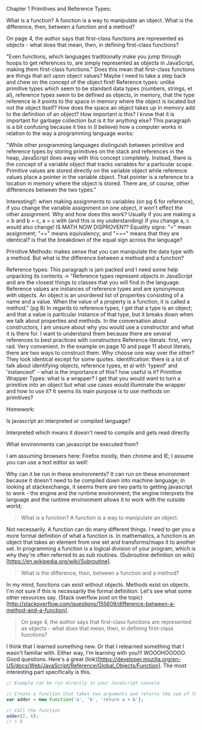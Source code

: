 Chapter 1 Primitives and Reference Types:

What is a function? A function is a way to manipulate an object.  What is the difference, then, between a function and a method?

On page 4, the author says that first-class functions are represented as objects - what does that mean, then, in defining first-class functions?

"Even functions, which languages traditionally make you jump through hoops to get references to, are simply represented as objects in JavaScript, making them first-class functions."
Does this mean that first-class functions are things that act upon object values? Maybe I need to take a step back and chew on the concept of the object first!
Reference types: unlike primitive types which seem to be standard data types (numbers, strings, et al), reference types seem to be defined as objects, in memory, that the type reference ie it points to the space in memory where the object is located but not the object itself? How does the space an object takes up in memory add to the definition of an object? How important is this? I know that it is important for garbage collection but is it for anything else?
This paragraph is a bit confusing because it ties in (I believe) how a computer works in relation to the way a programming language works:

"While other programming languages distinguish between primitive and reference types by storing primitives on the stack and references in the heap, JavaScript does away with this concept completely. Instead, there is the concept of a variable object that tracks variables for a particular scope. Primitive values are stored directly on the variable object while reference values place a pointer in the variable object. That pointer is a reference to a location in memory where the object is stored. There are, of course, other differences between the two types."

Interesting!!: when making assignments to variables (on pg 6 for reference), if you change the variable assignment on one object, it won't effect the other assignment. Why and how does this work?  Usually if you are making a = b and b = c, a = c with (and this is my understanding) if you change a, c would also change! IS MATH NOW DISPROVEN??
Equality signs: "=" mean assignment; "==" means equivalency; and "===" means that they are identical? is that the breakdown of the equal sign across the language?

Primitive Methods: makes sense that you can manipulate the data type with a method. But what is the difference between a method and a function?

Reference types: This paragraph is jam packed and I need some help unpacking its contents -> "Reference types represent objects in JavaScript and are the closest things to classes that you will find in the language. Reference values are instances of reference types and are synonymous with objects. An object is an unordered list of properties consisting of a name and a value. When the value of a property is a function, it is called a method." (pg 8)
In regards to reference types, I get that a type is an object; and that a value is particular instance of that type, but it breaks down when we talk about properties and methods.
In the conversation about constructors, I am unsure about why you would use a constructor and what it is there for.  I want to understand them because there are several references to best practices with constructors
Reference literals: first, very rad. Very convenient. In the example on page 10 and page 11 about literals, there are two ways to construct them.  Why choose one way over the other? They look identical except for some quotes.
Identification: there is a lot of talk about identifying objects, reference types, et al with 'typeof' and 'instanceof' - what is the importance of this? how useful is it?
Primitive Wrapper Types: what is a wrapper? I get that you would want to turn a primitive into an object but what use cases would illuminate the wrapper and how to use it? It seems its main purpose is to use methods on primitives?

Homework:

Is javascript an interpreted or compiled language?

Interpreted which means it doesn't need to compile and gets read directly

What environments can javascript be executed from?

I am assuming browsers here: Firefox mostly, then chrome and IE; I assume you can use a text editor as well!

Why can it be run in these environments? It can run on these environment because it doesn't need to be compiled down into machine language; in looking at stackexchange, it seems there are two parts to getting javascript to work - the engine and the runtime environment; the engine interprets the language and the runtime environment allows it to work with the outside world;

> What is a function? A function is a way to manipulate an object.

Not necessarily. A function can do many different things. I need to get you a more formal definition of what a function is. In mathematics, a function is an object that takes an element from one set and transforms/maps it to another set. In programming a function is a logical division of your program, which is why they're often referred to as sub routines. (Subroutine definition on wiki)[https://en.wikipedia.org/wiki/Subroutine].

> What is the difference, then, between a function and a method?

In my mind, functions can exist without objects. Methods exist on objects. I'm not sure if this is necessarily the formal definition. Let's see what some other resources say. (Stack overflow post on the topic)[http://stackoverflow.com/questions/155609/difference-between-a-method-and-a-function].

> On page 4, the author says that first-class functions are represented as objects - what does that mean, then, in defining first-class functions?

I think that I learned something new. Or that I relearned something that I wasn't familiar with. Either way, I'm learning with you!!! WOOOHOOOOO. Good questions. Here's a great (link)[https://developer.mozilla.org/en-US/docs/Web/JavaScript/Reference/Global_Objects/Function]. The most interesting part specifically is this.

```js
// Example can be run directly in your JavaScript console

// Create a function that takes two arguments and returns the sum of those arguments
var adder = new Function('a', 'b', 'return a + b');

// Call the function
adder(2, 6);
// > 8
```

